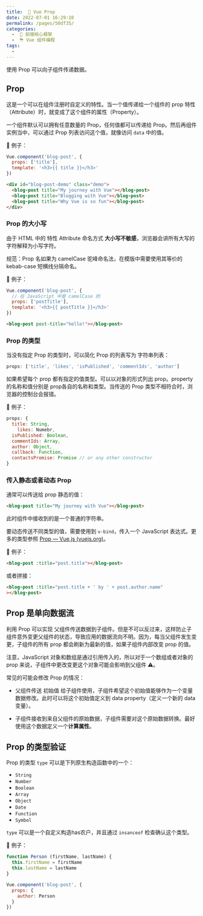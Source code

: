 ```yaml
---
title:  🌊 Vue Prop
date: 2022-07-01 16:29:10
permalink: /pages/50df35/
categories:
  -  🏃 前端核心框架
  -  ⛈ Vue 组件编程
tags:
  - 
---
```

使用 Prop 可以向子组件传递数据。

## Prop

这是一个可以在组件注册时自定义的特性。当一个值传递给一个组件的 prop 特性（Attribute）时，就变成了这个组件的属性（Property）。

一个组件默认可以拥有任意数量的 Prop，任何值都可以传递给 Prop。然后再组件实例当中，可以通过 Prop 列表访问这个值，就像访问 `data` 中的值。

🌰 例子：

```js
Vue.component('blog-post', {
  props: ['title'],
  template: '<h3>{{ title }}</h3>'
})
```

```html
<div id="blog-post-demo" class="demo">
  <blog-post title="My journey with Vue"></blog-post>
  <blog-post title="Blogging with Vue"></blog-post>
  <blog-post title="Why Vue is so fun"></blog-post>
</div>
```



### Prop 的大小写

由于 HTML 中的 特性 Attribute 命名方式 **大小写不敏感**，浏览器会讲所有大写的字符解释为小写字符。

规范：Prop 名如果为 camelCase 驼峰命名法，在模版中需要使用其等价的 kebab-case 短横线分隔命名。

🌰 例子：

```js
Vue.component('blog-post', {
  // 在 JavaScript 中是 camelCase 的
  props: ['postTitle'],
  template: '<h3>{{ postTitle }}</h3>'
})
```

```html
<blog-post post-title="hello!"></blog-post>
```





### Prop 的类型

当没有指定 Prop 的类型时，可以简化 Prop 的列表写为 字符串列表：

```js
props: ['title', 'likes', 'isPublished', 'commentIds', 'author']
```



如果希望每个 prop 都有指定的值类型。可以以对象的形式列出 prop。property 的名称和值分别是 prop各自的名称和类型。当传送的 Prop 类型不相符合时，浏览器的控制台会报错。

🌰 例子：

```js
props: {
  title: String,
	likes: Numebr,
  isPublished: Boolean,
  commentIds: Array,
  author: Object,
  callback: Function,
  contactsPromise: Promise // or any other constructor
}
```



### 传入静态或者动态 Prop

通常可以传送给 prop 静态的值：

```html
<blog-post title="My journey with Vue"></blog-post>
```

此时组件中接收到的是一个普通的字符串。



要动态传送不同类型的值，需要使用到 `v-bind`，传入一个 JavaScript 表达式。更多的类型参照 [Prop — Vue.js (vuejs.org)](https://cn.vuejs.org/v2/guide/components-props.html#Prop-验证)。

🌰 例子：

```html
<blog-post :title="post.title"></blog-post>
```

或者拼接：

```html
<blog-post :title="post.title + ' by ' + post.author.name"
></blog-post>
```



## Prop 是单向数据流

利用 Prop 可以实现 父组件传送数据到子组件。但是不可以反过来，这样防止子组件意外变更父组件的状态，导致应用的数据流向不明。因为，每当父组件发生变更，子组件的所有 prop 都会刷新为最新的值，如果子组件内部改变 prop 的值。

注意，JavaScript 对象和数组是通过引用传入的，所以对于一个数组或者对象的 prop 来说，子组件中更改变更这个对象可能会影响到父组件 ⚠️。

常见的可能会修改 Prop 的情况：

+ 父组件传送 初始值 给子组件使用，子组件希望这个初始值能够作为一个变量数据修改。此时可以将这个初始值定义到 data property（定义一个新的 data 变量）。

+ 子组件接收到来自父组件的原始数据，子组件需要对这个原始数据转换。最好使用这个数据定义一个**计算属性**。

## Prop 的类型验证

Prop 的类型 `type` 可以是下列原生构造函数中的一个：

- `String`
- `Number`
- `Boolean`
- `Array`
- `Object`
- `Date`
- `Function`
- `Symbol`

`type` 可以是一个自定义构造has农户，并且通过 `insanceof` 检查确认这个类型。

🌰 例子：

```js
function Person (firstName, lastName) {
  this.firstName = firstName
  this.lastName = lastName
}
```

```js
Vue.component('blog-post', {
  props: {
    author: Person
  }
})
```



